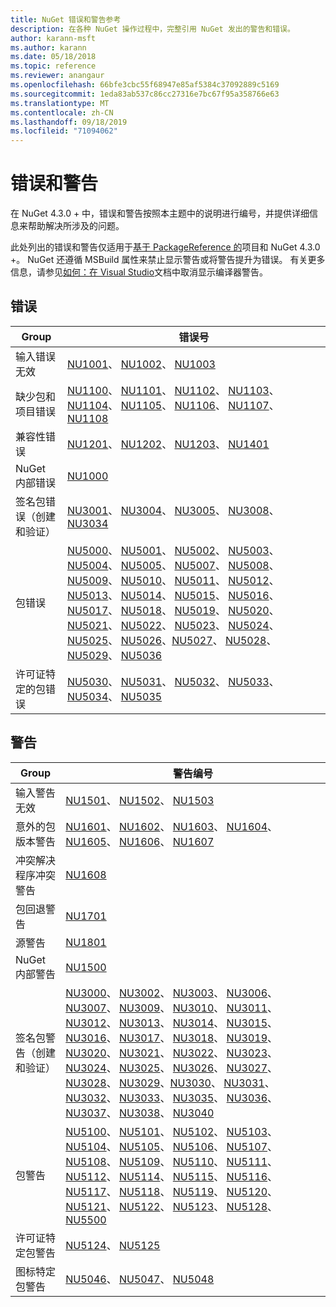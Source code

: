 ```yaml
---
title: NuGet 错误和警告参考
description: 在各种 NuGet 操作过程中，完整引用 NuGet 发出的警告和错误。
author: karann-msft
ms.author: karann
ms.date: 05/18/2018
ms.topic: reference
ms.reviewer: anangaur
ms.openlocfilehash: 66bfe3cbc55f68947e85af5384c37092889c5169
ms.sourcegitcommit: 1eda83ab537c86cc27316e7bc67f95a358766e63
ms.translationtype: MT
ms.contentlocale: zh-CN
ms.lasthandoff: 09/18/2019
ms.locfileid: "71094062"
---
```

# <a name="errors-and-warnings"></a>错误和警告

在 NuGet 4.3.0 + 中，错误和警告按照本主题中的说明进行编号，并提供详细信息来帮助解决所涉及的问题。

此处列出的错误和警告仅适用于[基于 PackageReference 的](../consume-packages/package-references-in-project-files.md)项目和 NuGet 4.3.0 +。 NuGet 还遵循 MSBuild 属性来禁止显示警告或将警告提升为错误。 有关更多信息，请参见[如何：在 Visual Studio](/visualstudio/ide/how-to-suppress-compiler-warnings)文档中取消显示编译器警告。

## <a name="errors"></a>错误

| Group | 错误号 |
| --- | --- |
| 输入错误无效 | [NU1001](./errors-and-warnings/NU1001.md)、 [NU1002](./errors-and-warnings/NU1002.md)、 [NU1003](./errors-and-warnings/NU1003.md) |
| 缺少包和项目错误 | [NU1100](./errors-and-warnings/NU1100.md)、 [NU1101](./errors-and-warnings/NU1101.md)、 [NU1102](./errors-and-warnings/NU1102.md)、 [NU1103](./errors-and-warnings/NU1103.md)、 [NU1104](./errors-and-warnings/NU1104.md)、 [NU1105](./errors-and-warnings/NU1105.md)、 [NU1106](./errors-and-warnings/NU1106.md)、 [NU1107](./errors-and-warnings/NU1107.md)、 [NU1108](./errors-and-warnings/NU1108.md) |
| 兼容性错误 | [NU1201](./errors-and-warnings/NU1201.md)、 [NU1202](./errors-and-warnings/NU1202.md)、 [NU1203](./errors-and-warnings/NU1203.md)、 [NU1401](./errors-and-warnings/NU1401.md) |
| NuGet 内部错误 | [NU1000](./errors-and-warnings/NU1000.md) |
| 签名包错误（创建和验证） | [NU3001](./errors-and-warnings/NU3001.md)、 [NU3004](./errors-and-warnings/NU3004.md)、 [NU3005](./errors-and-warnings/NU3005.md)、 [NU3008](./errors-and-warnings/NU3008.md)、 [NU3034](./errors-and-warnings/NU3034.md)|
| 包错误 | [NU5000](./errors-and-warnings/NU5000.md)、 [NU5001](./errors-and-warnings/NU5001.md)、 [NU5002](./errors-and-warnings/NU5002.md)、 [NU5003](./errors-and-warnings/NU5003.md)、 [NU5004](./errors-and-warnings/NU5004.md)、 [NU5005](./errors-and-warnings/NU5005.md)、 [NU5007](./errors-and-warnings/NU5007.md)、 [NU5008](./errors-and-warnings/NU5008.md)、 [NU5009](./errors-and-warnings/NU5009.md)、 [NU5010](./errors-and-warnings/NU5010.md)、 [NU5011](./errors-and-warnings/NU5011.md)、 [NU5012](./errors-and-warnings/NU5012.md)、 [NU5013](./errors-and-warnings/NU5013.md)、 [NU5014](./errors-and-warnings/NU5014.md)、 [NU5015](./errors-and-warnings/NU5015.md)、 [NU5016](./errors-and-warnings/NU5016.md)、 [NU5017](./errors-and-warnings/NU5017.md)、 [NU5018](./errors-and-warnings/NU5018.md)、 [NU5019](./errors-and-warnings/NU5019.md)、 [NU5020](./errors-and-warnings/NU5020.md)、 [NU5021](./errors-and-warnings/NU5021.md)、 [NU5022](./errors-and-warnings/NU5022.md)、 [NU5023](./errors-and-warnings/NU5023.md)、 [NU5024](./errors-and-warnings/NU5024.md)、 [NU5025](./errors-and-warnings/NU5025.md)、 [NU5026](./errors-and-warnings/NU5026.md)、[NU5027](./errors-and-warnings/NU5027.md)、 [NU5028](./errors-and-warnings/NU5028.md)、 [NU5029](./errors-and-warnings/NU5029.md)、 [NU5036](./errors-and-warnings/NU5036.md)
| 许可证特定的包错误 | [NU5030](./errors-and-warnings/NU5030.md)、 [NU5031](./errors-and-warnings/NU5031.md)、 [NU5032](./errors-and-warnings/NU5032.md)、 [NU5033](./errors-and-warnings/NU5033.md)、 [NU5034](./errors-and-warnings/NU5034.md)、 [NU5035](./errors-and-warnings/NU5035.md)

## <a name="warnings"></a>警告

| Group | 警告编号 |
| --- | --- |
| 输入警告无效 | [NU1501](./errors-and-warnings/NU1501.md)、 [NU1502](./errors-and-warnings/NU1502.md)、 [NU1503](./errors-and-warnings/NU1503.md) |
| 意外的包版本警告 | [NU1601](./errors-and-warnings/NU1601.md)、 [NU1602](./errors-and-warnings/NU1602.md)、 [NU1603](./errors-and-warnings/NU1603.md)、 [NU1604](./errors-and-warnings/NU1604.md)、 [NU1605](./errors-and-warnings/NU1605.md)、 [NU1606](./errors-and-warnings/NU1108.md)、 [NU1607](./errors-and-warnings/NU1107.md) |
| 冲突解决程序冲突警告 | [NU1608](./errors-and-warnings/NU1608.md) |
| 包回退警告 | [NU1701](./errors-and-warnings/NU1701.md) |
| 源警告 | [NU1801](./errors-and-warnings/NU1801.md) |
| NuGet 内部警告 | [NU1500](./errors-and-warnings/NU1500.md) |
| 签名包警告（创建和验证） | [NU3000](./errors-and-warnings/NU3000.md)、 [NU3002](./errors-and-warnings/NU3002.md)、 [NU3003](./errors-and-warnings/NU3003.md)、 [NU3006](./errors-and-warnings/NU3006.md)、 [NU3007](./errors-and-warnings/NU3007.md)、 [NU3009](./errors-and-warnings/NU3009.md)、 [NU3010](./errors-and-warnings/NU3010.md)、 [NU3011](./errors-and-warnings/NU3011.md)、 [NU3012](./errors-and-warnings/NU3012.md)、 [NU3013](./errors-and-warnings/NU3013.md)、 [NU3014](./errors-and-warnings/NU3014.md)、 [NU3015](./errors-and-warnings/NU3015.md)、 [NU3016](./errors-and-warnings/NU3016.md)、 [NU3017](./errors-and-warnings/NU3017.md)、 [NU3018](./errors-and-warnings/NU3018.md)、 [NU3019](./errors-and-warnings/NU3019.md)、 [NU3020](./errors-and-warnings/NU3020.md)、 [NU3021](./errors-and-warnings/NU3021.md)、 [NU3022](./errors-and-warnings/NU3022.md)、 [NU3023](./errors-and-warnings/NU3023.md)、 [NU3024](./errors-and-warnings/NU3024.md)、 [NU3025](./errors-and-warnings/NU3025.md)、 [NU3026](./errors-and-warnings/NU3026.md)、 [NU3027](./errors-and-warnings/NU3027.md)、 [NU3028](./errors-and-warnings/NU3028.md)、 [NU3029](./errors-and-warnings/NU3029.md)、[NU3030](./errors-and-warnings/NU3030.md)、 [NU3031](./errors-and-warnings/NU3031.md)、 [NU3032](./errors-and-warnings/NU3032.md)、 [NU3033](./errors-and-warnings/NU3033.md)、 [NU3035](./errors-and-warnings/NU3035.md)、 [NU3036](./errors-and-warnings/NU3036.md)、 [NU3037](./errors-and-warnings/NU3037.md)、 [NU3038](./errors-and-warnings/NU3038.md)、 [NU3040](./errors-and-warnings/NU3040.md) |
| 包警告 | [NU5100](./errors-and-warnings/NU5100.md)、 [NU5101](./errors-and-warnings/NU5101.md)、 [NU5102](./errors-and-warnings/NU5102.md)、 [NU5103](./errors-and-warnings/NU5103.md)、 [NU5104](./errors-and-warnings/NU5104.md)、 [NU5105](./errors-and-warnings/NU5105.md)、 [NU5106](./errors-and-warnings/NU5106.md)、 [NU5107](./errors-and-warnings/NU5107.md)、 [NU5108](./errors-and-warnings/NU5108.md)、 [NU5109](./errors-and-warnings/NU5109.md)、 [NU5110](./errors-and-warnings/NU5110.md)、 [NU5111](./errors-and-warnings/NU5111.md)、 [NU5112](./errors-and-warnings/NU5112.md)、 [NU5114](./errors-and-warnings/NU5114.md)、 [NU5115](./errors-and-warnings/NU5115.md)、 [NU5116](./errors-and-warnings/NU5116.md)、 [NU5117](./errors-and-warnings/NU5117.md)、 [NU5118](./errors-and-warnings/NU5118.md)、 [NU5119](./errors-and-warnings/NU5119.md)、 [NU5120](./errors-and-warnings/NU5120.md)、 [NU5121](./errors-and-warnings/NU5121.md)、 [NU5122](./errors-and-warnings/NU5122.md)、 [NU5123](./errors-and-warnings/NU5123.md)、 [NU5128](./errors-and-warnings/NU5128.md)、 [NU5500](./errors-and-warnings/NU5500.md)
| 许可证特定包警告 | [NU5124](./errors-and-warnings/NU5124.md)、 [NU5125](./errors-and-warnings/NU5125.md)
| 图标特定包警告 | [NU5046](./errors-and-warnings/NU5046.md)、 [NU5047](./errors-and-warnings/NU5047.md)、 [NU5048](./errors-and-warnings/NU5048.md)
